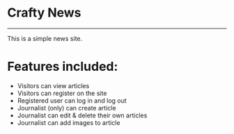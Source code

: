 # Crafty News
---
This is a simple news site.

# Features included:
* Visitors can view articles
* Visitors can register on the site
* Registered user can log in and log out
* Journalist (only) can create article
* Journalist can edit & delete their own articles
* Journalist can add images to article 
